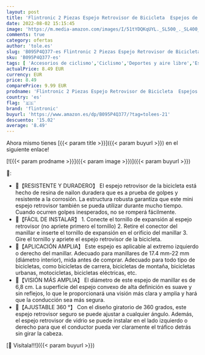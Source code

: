 ```yaml
---
layout: post
title: 'Flintronic 2 Piezas Espejo Retrovisor de Bicicleta  Espejos de Bicicleta 360° Adjustable Giratorio   17.4mm-22mm HD Gran Angular Espejos Bicicleta para Bicicleta Manillar  Bicicletas de Montaña'
date: 2022-08-02 15:15:45
image: 'https://m.media-amazon.com/images/I/51tYDQKqUYL._SL500_._SL400_.jpg'
comments: true
category: ofertas
author: 'tole.es'
slug: 'B095P4Q377-es Flintronic 2 Piezas Espejo Retrovisor de Bicicleta Espejos...'
sku: 'B095P4Q377-es'
tags: [ 'Accesorios de ciclismo','Ciclismo','Deportes y aire libre','Espejos para bicicletas','Ropa y equipo para deportes','bicicleta','flintronic','🇪🇸', ]
actualPrice: 8.49 EUR
currency: EUR
price: 8.49
comparePrice: 9.99 EUR
prodname: 'Flintronic 2 Piezas Espejo Retrovisor de Bicicleta  Espejos de Bicicleta 360° Adjustable Giratorio   17.4mm-22mm HD Gran Angular Espejos Bicicleta para Bicicleta Manillar  Bicicletas de Montaña'
country: 'es'
flag: '🇪🇸'
brand: 'flintronic'
buyurl: 'https://www.amazon.es/dp/B095P4Q377/?tag=tolees-21'
descuento: '15.02'
average: '8.49'
---
```


Ahora mismo tienes [{{< param title >}}]({{< param buyurl >}}) en el siguiente enlace!

[![{{< param prodname >}}]({{< param image >}})]({{< param buyurl >}})

🔎:

- 🚴【RESISTENTE Y DURADERO】 El espejo retrovisor de la bicicleta está hecho de resina de nailon duradera que es a prueba de golpes y resistente a la corrosión. La estructura robusta garantiza que este mini espejo retrovisor también se pueda utilizar durante mucho tiempo. Cuando ocurren golpes inesperados, no se romperá fácilmente.
- 🚴【FÁCIL DE INSTALAR】 1. Conecte el tornillo de expansión al espejo retrovisor (no apriete primero el tornillo) 2. Retire el conector del manillar e inserte el tornillo de expansión en el orificio del manillar 3. Gire el tornillo y apriete el espejo retrovisor de la bicicleta.
- 🚴【APLICACIÓN AMPLIA】 Este espejo es aplicable al extremo izquierdo o derecho del manillar. Adecuado para manillares de 17.4 mm-22 mm (diámetro interior), mida antes de comprar. Adecuado para todo tipo de bicicletas, como bicicletas de carrera, bicicletas de montaña, bicicletas urbanas, motocicletas, bicicletas eléctricas, etc.
- 🚴【VISIÓN MÁS AMPLIA】 El diámetro de este espejo de manillar es de 6,8 cm. La superficie del espejo convexo de alta definición es suave y sin reflejos, lo que le proporcionará una visión más clara y amplia y hará que la conducción sea más segura.
- 🚴【AJUSTABLE 360 °】 Con el diseño giratorio de 360 grados, este espejo retrovisor seguro se puede ajustar a cualquier ángulo. Además, el espejo retrovisor de vidrio se puede instalar en el lado izquierdo o derecho para que el conductor pueda ver claramente el tráfico detrás sin girar la cabeza.

[🛒 Visítala!!!]({{< param buyurl >}})
